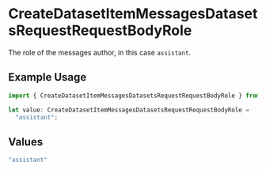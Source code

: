 # CreateDatasetItemMessagesDatasetsRequestRequestBodyRole

The role of the messages author, in this case `assistant`.

## Example Usage

```typescript
import { CreateDatasetItemMessagesDatasetsRequestRequestBodyRole } from "@orq-ai/node/models/operations";

let value: CreateDatasetItemMessagesDatasetsRequestRequestBodyRole =
  "assistant";
```

## Values

```typescript
"assistant"
```